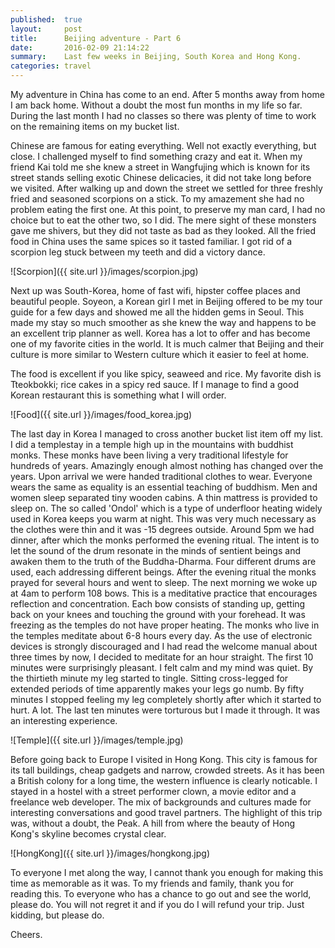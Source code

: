 ```yaml
---
published:  true
layout:     post
title:      Beijing adventure - Part 6
date:       2016-02-09 21:14:22
summary:    Last few weeks in Beijing, South Korea and Hong Kong.
categories: travel
---
```


My adventure in China has come to an end. After 5 months away from home I am back home. Without a doubt the most fun months in my life so far. During the last month I had no classes so there was plenty of time to work on the remaining items on my bucket list.

Chinese are famous for eating everything. Well not exactly everything, but close. I challenged myself to find something crazy and eat it. When my friend Kai told me she knew a street in Wangfujing which is known for its street stands selling exotic Chinese delicacies, it did not take long before we visited. After walking up and down the street we settled for three freshly fried and seasoned scorpions on a stick. To my amazement she had no problem eating the first one. At this point, to preserve my man card, I had no choice but to eat the other two, so I did. The mere sight of these monsters gave me shivers, but they did not taste as bad as they looked. All the fried food in China uses the same spices so it tasted familiar. I got rid of a scorpion leg stuck between my teeth and did a victory dance.

![Scorpion]({{ site.url }}/images/scorpion.jpg)

Next up was South-Korea, home of fast wifi, hipster coffee places and beautiful people. Soyeon, a Korean girl I met in Beijing offered to be my tour guide for a few days and showed me all the hidden gems in Seoul. This made my stay so much smoother as she knew the way and happens to be an excellent trip planner as well. Korea has a lot to offer and has become one of my favorite cities in the world. It is much calmer that Beijing and their culture is more similar to Western culture which it easier to feel at home.

The food is excellent if you like spicy, seaweed and rice. My favorite dish is Tteokbokki; rice cakes in a spicy red sauce. If I manage to find a good Korean restaurant this is something what I will order.

![Food]({{ site.url }}/images/food_korea.jpg)

The last day in Korea I managed to cross another bucket list item off my list. I did a templestay in a temple high up in the mountains with buddhist monks. These monks have been living a very traditional lifestyle for hundreds of years. Amazingly enough almost nothing has changed over the years.
Upon arrival we were handed traditional clothes to wear. Everyone wears the same as equality is an essential teaching of buddhism. Men and women sleep separated tiny wooden cabins. A thin mattress is provided to sleep on. The so called 'Ondol' which is a type of underfloor heating widely used in Korea keeps you warm at night. This was very much necessary as the clothes were thin and it was -15 degrees outside.
Around 5pm we had dinner, after which the monks performed the evening ritual. The intent is to let the sound of the drum resonate in the minds of sentient beings and awaken them to the truth of the Buddha-Dharma. Four different drums are used, each addressing different beings.
After the evening ritual the monks prayed for several hours and went to sleep. The next morning we woke up at 4am to perform 108 bows. This is a meditative practice that encourages reflection and concentration. Each bow consists of standing up, getting back on your knees and touching the ground with your forehead. It was freezing as the temples do not have proper heating.
The monks who live in the temples meditate about 6-8 hours every day. As the use of electronic devices is strongly discouraged and I had read the welcome manual about three times by now, I decided to meditate for an hour straight. The first 10 minutes were surprisingly pleasant. I felt calm and my mind was quiet. By the thirtieth minute my leg started to tingle. Sitting cross-legged for extended periods of time apparently makes your legs go numb. By fifty minutes I stopped feeling my leg completely shortly after which it started to hurt. A lot. The last ten minutes were torturous but I made it through.
It was an interesting experience.

![Temple]({{ site.url }}/images/temple.jpg)

Before going back to Europe I visited in Hong Kong. This city is famous for its tall buildings, cheap gadgets and narrow, crowded streets. As it has been a British colony for a long time, the western influence is clearly noticable.
I stayed in a hostel with a street performer clown, a movie editor and a freelance web developer. The mix of backgrounds and cultures made for interesting conversations and good travel partners.
The highlight of this trip was, without a doubt, the Peak. A hill from where the beauty of Hong Kong's skyline becomes crystal clear.

![HongKong]({{ site.url }}/images/hongkong.jpg)

To everyone I met along the way, I cannot thank you enough for making this time as memorable as it was. To my friends and family, thank you for reading this. To everyone who has a chance to go out and see the world, please do. You will not regret it and if you do I will refund your trip. Just kidding, but please do.

Cheers.